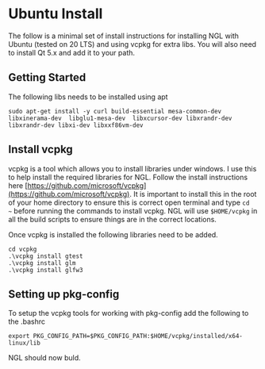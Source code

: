 # Ubuntu Install

The follow is a minimal set of install instructions for installing NGL with Ubuntu (tested on 20 LTS) and using vcpkg for extra libs. You will also need to install Qt 5.x and add it to your path.

## Getting Started

The following libs needs to be installed using apt

```
sudo apt-get install -y curl build-essential mesa-common-dev  libxinerama-dev  libglu1-mesa-dev  libxcursor-dev libxrandr-dev libxrandr-dev libxi-dev libxxf86vm-dev
```

## Install vcpkg

vcpkg is a tool which allows you to install libraries under windows. I use this to help install the required libraries for NGL. Follow the install instructions here  [https://github.com/microsoft/vcpkg](https://github.com/microsoft/vcpkg). It is important to install this in the root of your home directory to ensure this is correct open terminal and type ```cd  ~``` before running the commands to install vcpkg. NGL will use ``` $HOME/vcpkg ``` in all the build scripts to ensure things are in the correct locations.

Once vcpkg is installed the following libraries need to be added.

```
cd vcpkg
.\vcpkg install gtest
.\vcpkg install glm
.\vcpkg install glfw3
```


## Setting up pkg-config

To setup the vcpkg tools for working with pkg-config add the following to the .bashrc

```
export PKG_CONFIG_PATH=$PKG_CONFIG_PATH:$HOME/vcpkg/installed/x64-linux/lib

```
NGL should now buld.

